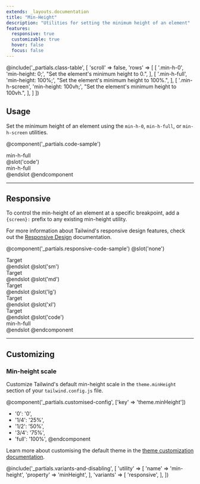 ```yaml
---
extends: _layouts.documentation
title: "Min-Height"
description: "Utilities for setting the minimum height of an element"
features:
  responsive: true
  customizable: true
  hover: false
  focus: false
---
```


@include('_partials.class-table', [
  'scroll' => false,
  'rows' => [
    [
      '.min-h-0',
      'min-height: 0;',
      "Set the element's minimum height to 0.",
    ],
    [
      '.min-h-full',
      'min-height: 100%;',
      "Set the element's minimum height to 100%.",
    ],
    [
      '.min-h-screen',
      'min-height: 100vh;',
      "Set the element's minimum height to 100vh.",
    ],
  ]
])

## Usage

Set the minimum height of an element using the `min-h-0`, `min-h-full`, or `min-h-screen` utilities.

@component('_partials.code-sample')
<div class="h-48 p-6 bg-grey-300">
  <div class="h-24 min-h-full p-6 bg-grey-400 flex items-centre justify-centre">
    <span>min-h-full</span>
  </div>
</div>
@slot('code')
<div class="h-48 ...">
  <div class="h-24 min-h-full ...">
    min-h-full
  </div>
</div>
@endslot
@endcomponent

---

## Responsive

To control the min-height of an element at a specific breakpoint, add a `{screen}:` prefix to any existing min-height utility.

For more information about Tailwind's responsive design features, check out the [Responsive Design](/docs/responsive-design) documentation.

@component('_partials.responsive-code-sample')
@slot('none')
<div class="h-48 p-6 bg-grey-300">
  <div class="h-24 min-h-full p-6 bg-grey-400 flex items-centre justify-centre">
    <span>Target</span>
  </div>
</div>
@endslot
@slot('sm')
<div class="h-48 p-6 bg-grey-300">
  <div class="h-24 min-h-0 p-6 bg-grey-400 flex items-centre justify-centre">
    <span>Target</span>
  </div>
</div>
@endslot
@slot('md')
<div class="h-48 p-6 bg-grey-300">
  <div class="h-24 min-h-full p-6 bg-grey-400 flex items-centre justify-centre">
    <span>Target</span>
  </div>
</div>
@endslot
@slot('lg')
<div class="h-48 p-6 bg-grey-300">
  <div class="h-24 min-h-0 p-6 bg-grey-400 flex items-centre justify-centre">
    <span>Target</span>
  </div>
</div>
@endslot
@slot('xl')
<div class="h-48 p-6 bg-grey-300">
  <div class="h-24 min-h-full p-6 bg-grey-400 flex items-centre justify-centre">
    <span>Target</span>
  </div>
</div>
@endslot
@slot('code')
<div class="h-48 ...">
  <div class="h-24 none:min-h-full sm:min-h-0 md:min-h-full lg:min-h-0 xl:min-h-full ...">
    min-h-full
  </div>
</div>
@endslot
@endcomponent

---

## Customizing

### Min-height scale

Customize Tailwind's default min-height scale in the `theme.minHeight` section of your `tailwind.config.js` file.

@component('_partials.customised-config', ['key' => 'theme.minHeight'])
+ '0': '0',
+ '1/4': '25%',
+ '1/2': '50%',
+ '3/4': '75%',
+ 'full': '100%',
@endcomponent

Learn more about customising the default theme in the [theme customization documentation](/docs/theme#customising-the-default-theme).

@include('_partials.variants-and-disabling', [
    'utility' => [
        'name' => 'min-height',
        'property' => 'minHeight',
    ],
    'variants' => [
        'responsive',
    ],
])
